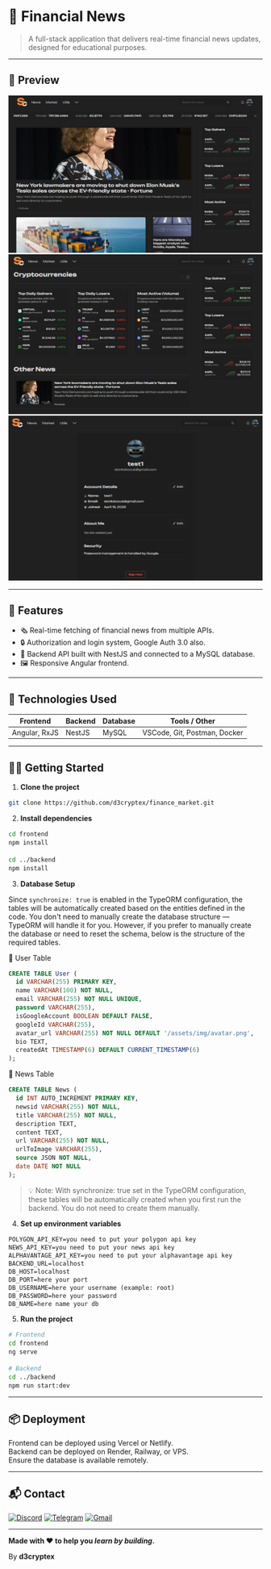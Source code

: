 # 📰 Financial News

> A full-stack application that delivers real-time financial news updates, designed for educational purposes.

---

## 📸 Preview

![Preview1](screenshots/fin_1.png)
![Preview2](screenshots/fin_2.png)
![Preview3](screenshots/fin_3.png)

---

## 🚀 Features

- 🗞️ Real-time fetching of financial news from multiple APIs.
- 🔒 Authorization and login system, Google Auth 3.0 also.
- 💾 Backend API built with NestJS and connected to a MySQL database.
- 🖼️ Responsive Angular frontend.

---

## 🧰 Technologies Used

| Frontend       | Backend    | Database | Tools / Other                     |
|----------------|------------|----------|----------------------------------|
| Angular, RxJS  | NestJS     | MySQL    | VSCode, Git, Postman, Docker     |

---

## 🧑‍💻 Getting Started

1. **Clone the project**
```bash
git clone https://github.com/d3cryptex/finance_market.git
```

2. **Install dependencies**
```bash
cd frontend
npm install

cd ../backend
npm install
```

3. **Database Setup**

Since ``synchronize: true`` is enabled in the TypeORM configuration, the tables will be automatically created based on the entities defined in the code. You don't need to manually create the database structure — TypeORM will handle it for you.
However, if you prefer to manually create the database or need to reset the schema, below is the structure of the required tables.


🧍 User Table
```sql
CREATE TABLE User (
  id VARCHAR(255) PRIMARY KEY,
  name VARCHAR(100) NOT NULL,
  email VARCHAR(255) NOT NULL UNIQUE,
  password VARCHAR(255),
  isGoogleAccount BOOLEAN DEFAULT FALSE,
  googleId VARCHAR(255),
  avatar_url VARCHAR(255) NOT NULL DEFAULT '/assets/img/avatar.png',
  bio TEXT,
  createdAt TIMESTAMP(6) DEFAULT CURRENT_TIMESTAMP(6)
);
```

📰 News Table
```sql
CREATE TABLE News (
  id INT AUTO_INCREMENT PRIMARY KEY,
  newsid VARCHAR(255) NOT NULL,
  title VARCHAR(255) NOT NULL,
  description TEXT,
  content TEXT,
  url VARCHAR(255) NOT NULL,
  urlToImage VARCHAR(255),
  source JSON NOT NULL,
  date DATE NOT NULL
);
```
> 💡 Note: With synchronize: true set in the TypeORM configuration, these tables will be automatically created when you first run the backend. You do not need to create them manually.

4. **Set up environment variables**
```env
POLYGON_API_KEY=you need to put your polygon api key
NEWS_API_KEY=you need to put your news api key
ALPHAVANTAGE_API_KEY=you need to put your alphavantage api key
BACKEND_URL=localhost
DB_HOST=localhost
DB_PORT=here your port
DB_USERNAME=here your username (example: root)
DB_PASSWORD=here your password
DB_NAME=here name your db
```

5. **Run the project**
```bash
# Frontend
cd frontend
ng serve

# Backend
cd ../backend
npm run start:dev
```

---

## 📦 Deployment

Frontend can be deployed using Vercel or Netlify.  
Backend can be deployed on Render, Railway, or VPS.  
Ensure the database is available remotely.

---

## 📬 Contact

[![Discord](https://img.shields.io/badge/Discord-%235865F2.svg?style=flat-square&logo=discord&logoColor=white)](https://discord.com/users/6275)
[![Telegram](https://img.shields.io/badge/Telegram-2CA5E0?style=flat-square&logo=telegram&logoColor=white)](https://t.me/d3cryptex)
[![Gmail](https://img.shields.io/badge/Gmail-D14836?style=flat-square&logo=gmail&logoColor=white)](mailto:danilobocuk@gmail.com)

---

**Made with ❤️ to help you _learn by building_.**

By **d3cryptex**
